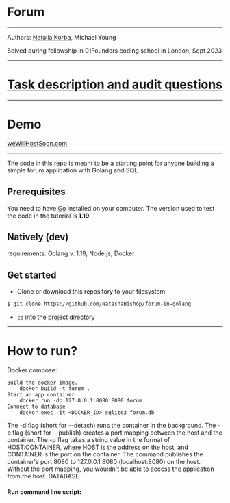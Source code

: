 # Forum

---

Authors: [Natalia Korba](https://github.com/NatashaBishop), Michael Young

Solved during fellowship in 01Founders coding school in London, Sept 2023

---

# [Task description and audit questions](https://github.com/01-edu/public/tree/master/subjects/forum)

---

# Demo 
[weWillHostSoon.com](https://weWillHostSoon.com/)

---
The code in this repo is meant to be a starting point for anyone building a simple forum application with Golang and SQL

## Prerequisites
You need to have [Go](https://golang.org/dl/) installed on your computer. The
version used to test the code in the tutorial is **1.19**.
## Natively (dev)
requirements: Golang v. 1.19, Node.js, Docker

## Get started

- Clone or download this repository to your filesystem.

```bash
$ git clone https://github.com/NatashaBishop/forum-in-golang
```

- `cd` into the project directory
---

# How to run?
Docker compose: 

    Build the docker image.
        docker build -t forum .
    Start an app container
        docker run -dp 127.0.0.1:8080:8080 forum
    Connect to database
        docker exec -it <DOCKER_ID> sqlite3 forum.db

The -d flag (short for --detach) runs the container in the background. The -p flag (short for --publish) creates a port mapping between the host and the container. The -p flag takes a string value in the format of HOST:CONTAINER, where HOST is the address on the host, and CONTAINER is the port on the container. The command publishes the container's port 8080 to 127.0.0.1:8080 (localhost:8080) on the host. Without the port mapping, you wouldn't be able to access the application from the host.
DATABASE

#### Run command line script: 
